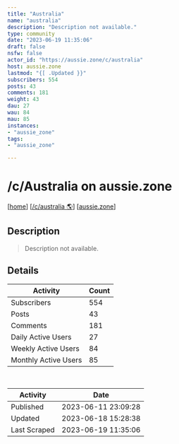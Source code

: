 ```yaml
---
title: "Australia" 
name: "australia"
description: "Description not available."
type: community
date: "2023-06-19 11:35:06"
draft: false
nsfw: false
actor_id: "https://aussie.zone/c/australia"
host: aussie.zone
lastmod: "{[ .Updated }}"
subscribers: 554
posts: 43
comments: 181
weight: 43
dau: 27
wau: 84
mau: 85
instances:
- "aussie_zone"
tags: 
- "aussie_zone"

---
```


# /c/Australia on aussie.zone

[[home](/)]
[[/c/australia 🌎](https://aussie.zone/c/australia)]
[[aussie.zone](/instances/aussie_zone)]


## Description 

<blockquote class="description">
Description not available.
</blockquote>


## Details

| Activity | Count  |
|----------------------|---|
| Subscribers          | 554 |
| Posts                | 43  |
| Comments             | 181  |
| Daily Active Users   | 27  |
| Weekly Active Users  | 84  |
| Monthly Active Users | 85  |

<br>

| Activity | Date |
|----------------------|---|
| Published            | 2023-06-11 23:09:28 |
| Updated              | 2023-06-18 15:28:38 |
| Last Scraped         | 2023-06-19 11:35:06 |
